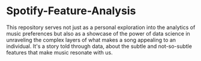 # Spotify-Feature-Analysis
This repository serves not just as a personal exploration into the analytics of music preferences but also as a showcase of the power of data science in unraveling the complex layers of what makes a song appealing to an individual. It's a story told through data, about the subtle and not-so-subtle features that make music resonate with us.
